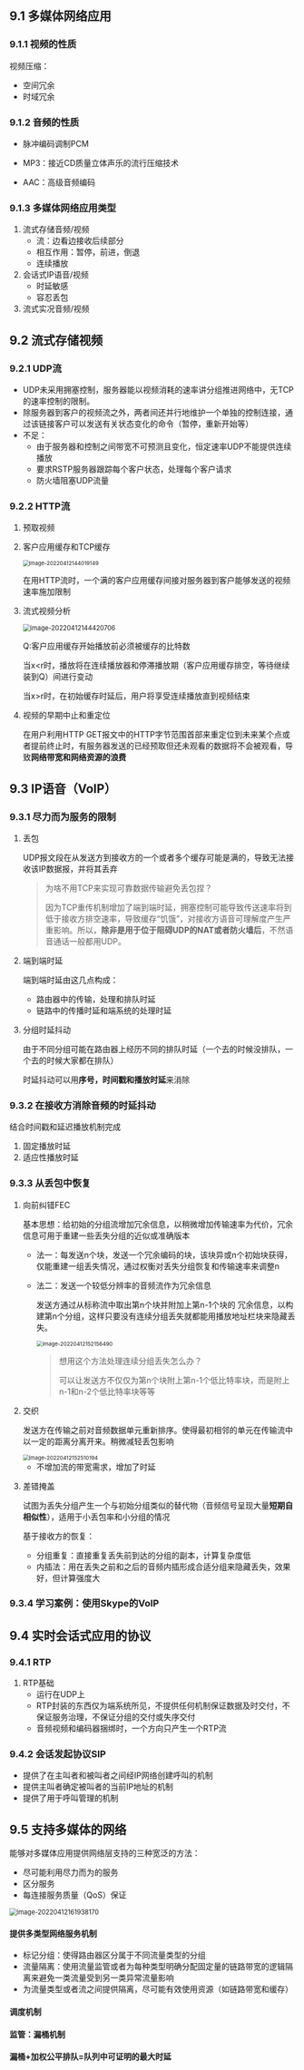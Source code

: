 ## 9.1 多媒体网络应用

### 9.1.1 视频的性质

视频压缩：

* 空间冗余
* 时域冗余

### 9.1.2 音频的性质

* 脉冲编码调制PCM

* MP3：接近CD质量立体声乐的流行压缩技术
* AAC：高级音频编码

### 9.1.3 多媒体网络应用类型

1. 流式存储音频/视频
   * 流：边看边接收后续部分
   * 相互作用：暂停，前进，倒退
   * 连续播放
2. 会话式IP语音/视频
   * 时延敏感
   * 容忍丢包
3. 流式实况音频/视频

## 9.2 流式存储视频

### 9.2.1 UDP流

* UDP未采用拥塞控制，服务器能以视频消耗的速率讲分组推进网络中，无TCP的速率控制的限制。
* 除服务器到客户的视频流之外，两者间还并行地维护一个单独的控制连接，通过该链接客户可以发送有关状态变化的命令（暂停，重新开始等）
* 不足：
  * 由于服务器和控制之间带宽不可预测且变化，恒定速率UDP不能提供连续播放
  * 要求RSTP服务器跟踪每个客户状态，处理每个客户请求
  * 防火墙阻塞UDP流量

### 9.2.2 HTTP流

1. 预取视频

2. 客户应用缓存和TCP缓存

   <img src="./笔记图片/image-20220412144019149.png" alt="image-20220412144019149" style="zoom:67%;" />

   在用HTTP流时，一个满的客户应用缓存间接对服务器到客户能够发送的视频速率施加限制

3. 流式视频分析

   <img src="./笔记图片/image-20220412144420706.png" alt="image-20220412144420706" style="zoom:80%;" />

   Q:客户应用缓存开始播放前必须被缓存的比特数

   当x<r时，播放将在连续播放器和停滞播放期（客户应用缓存排空，等待继续装到Q）间进行变动

   当x>r时，在初始缓存时延后，用户将享受连续播放直到视频结束

4. 视频的早期中止和重定位

   在用户利用HTTP GET报文中的HTTP字节范围首部来重定位到未来某个点或者提前终止时，有服务器发送的已经预取但还未观看的数据将不会被观看，导致**网络带宽和网络资源的浪费**

## 9.3 IP语音（VoIP）

### 9.3.1 尽力而为服务的限制

1. 丢包

   UDP报文段在从发送方到接收方的一个或者多个缓存可能是满的，导致无法接收该IP数据报，并将其丢弃

   > 为啥不用TCP来实现可靠数据传输避免丢包捏？
   >
   > 因为TCP重传机制增加了端到端时延，拥塞控制可能导致传送速率将到低于接收方排空速率，导致缓存“饥饿”，对接收方语音可理解度产生严重影响。所以，**除非是用于位于阻碍UDP的NAT或者防火墙后**，不然语音通话一般都用UDP。

2. 端到端时延

   端到端时延由这几点构成：

   * 路由器中的传输，处理和排队时延
   * 链路中的传播时延和端系统的处理时延

3. 分组时延抖动

   由于不同分组可能在路由器上经历不同的排队时延（一个去的时候没排队，一个去的时候大家都在排队）

   时延抖动可以用**序号，时间戳和播放时延**来消除

### 9.3.2 在接收方消除音频的时延抖动

结合时间戳和延迟播放机制完成

1. 固定播放时延
2. 适应性播放时延

### 9.3.3 从丢包中恢复

1. 向前纠错FEC

   基本思想：给初始的分组流增加冗余信息，以稍微增加传输速率为代价，冗余信息可用于重建一些丢失分组的近似或准确版本

   * 法一：每发送n个块，发送一个冗余编码的块，该块异或n个初始块获得，仅能重建一组丢失情况，通过权衡对丢失分组恢复和传输速率来调整n

   * 法二：发送一个较低分辨率的音频流作为冗余信息

     发送方通过从标称流中取出第n个块并附加上第n-1个块的 冗余信息，以构建第n个分组，这样只要没有连续分组丢失就都能用播放地址栏块来隐藏丢失。

     <img src="./笔记图片/image-20220412152156490.png" alt="image-20220412152156490" style="zoom:67%;" />

     > 想用这个方法处理连续分组丢失怎么办？
     >
     > 可以让发送方不仅仅为第n个块附上第n-1个低比特率块，而是附上n-1和n-2个低比特率块等等

2. 交织

   发送方在传输之前对音频数据单元重新排序。使得最初相邻的单元在传输流中以一定的距离分离开来。稍微减轻丢包影响

   <img src="./笔记图片/image-20220412152510194.png" alt="image-20220412152510194" style="zoom:67%;" />

   * 不增加流的带宽需求，增加了时延

3. 差错掩盖

   试图为丢失分组产生一个与初始分组类似的替代物（音频信号呈现大量**短期自相似性**），适用于小丢包率和小分组的情况

   基于接收方的恢复：

   * 分组重复：直接重复丢失前到达的分组的副本，计算复杂度低
   * 内插法：用在丢失之前和之后的音频内插形成合适分组来隐藏丢失，效果好，但计算强度大

### 9.3.4 学习案例：使用Skype的VoIP



## 9.4 实时会话式应用的协议

### 9.4.1 RTP

1. RTP基础
   * 运行在UDP上
   * RTP封装的东西仅为端系统所见，不提供任何机制保证数据及时交付，不保证服务治理，不保证分组的交付或失序交付
   * 音频视频和编码器捆绑时，一个方向只产生一个RTP流

### 9.4.2 会话发起协议SIP

* 提供了在主叫者和被叫者之间经IP网络创建呼叫的机制
* 提供主叫者确定被叫者的当前IP地址的机制
* 提供了用于呼叫管理的机制

## 9.5 支持多媒体的网络

能够对多媒体应用提供网络层支持的三种宽泛的方法：

* 尽可能利用尽力而为的服务
* 区分服务
* 每连接服务质量（QoS）保证

<img src="./笔记图片/image-20220412161938170.png" alt="image-20220412161938170" style="zoom: 80%;" />

#### 提供多类型网络服务机制

* 标记分组：使得路由器区分属于不同流量类型的分组
* 流量隔离：使用流量监管或者为每种类型明确分配固定量的链路带宽的逻辑隔离来避免一类流量受到另一类异常流量影响
* 为流量类型或者流之间提供隔离，尽可能有效使用资源（如链路带宽和缓存）

#### 调度机制

#### 监管：漏桶机制

#### 漏桶+加权公平排队=队列中可证明的最大时延
